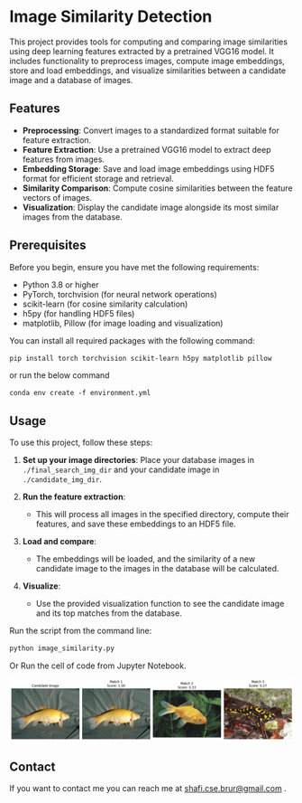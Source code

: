 
# Image Similarity Detection

This project provides tools for computing and comparing image similarities using deep learning features extracted by a pretrained VGG16 model. It includes functionality to preprocess images, compute image embeddings, store and load embeddings, and visualize similarities between a candidate image and a database of images.

## Features

- **Preprocessing**: Convert images to a standardized format suitable for feature extraction.
- **Feature Extraction**: Use a pretrained VGG16 model to extract deep features from images.
- **Embedding Storage**: Save and load image embeddings using HDF5 format for efficient storage and retrieval.
- **Similarity Comparison**: Compute cosine similarities between the feature vectors of images.
- **Visualization**: Display the candidate image alongside its most similar images from the database.

## Prerequisites

Before you begin, ensure you have met the following requirements:

- Python 3.8 or higher
- PyTorch, torchvision (for neural network operations)
- scikit-learn (for cosine similarity calculation)
- h5py (for handling HDF5 files)
- matplotlib, Pillow (for image loading and visualization)

You can install all required packages with the following command:

```bash
pip install torch torchvision scikit-learn h5py matplotlib pillow
```

or run the below command

```
conda env create -f environment.yml
```

## Usage

To use this project, follow these steps:

1. **Set up your image directories**: Place your database images in `./final_search_img_dir` and your candidate image in `./candidate_img_dir`.

2. **Run the feature extraction**:
   - This will process all images in the specified directory, compute their features, and save these embeddings to an HDF5 file.

3. **Load and compare**:
   - The embeddings will be loaded, and the similarity of a new candidate image to the images in the database will be calculated.

4. **Visualize**:
   - Use the provided visualization function to see the candidate image and its top matches from the database.

Run the script from the command line:

```bash
python image_similarity.py
```
Or Run the cell of code from Jupyter Notebook.

![output](./figures/output.png)


## Contact

If you want to contact me you can reach me at shafi.cse.brur@gmail.com .
